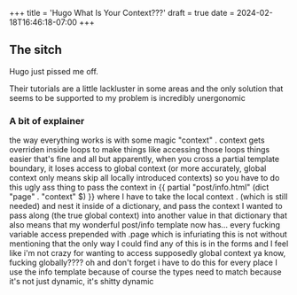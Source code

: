+++
title = 'Hugo What Is Your Context???'
draft = true
date = 2024-02-18T16:46:18-07:00
+++

## The sitch

Hugo just pissed me off.

Their tutorials are a little lackluster in some areas and the only solution that seems to be supported to my problem is incredibly unergonomic

### A bit of explainer

the way everything works is with some magic "context" .
context gets overriden inside loops to make things like accessing those loops things easier
that's fine and all
but apparently, when you cross a partial template boundary, it loses access to global context (or more accurately, global context only means skip all locally introduced contexts)
so you have to do this ugly ass thing to pass the context in
{{ partial "post/info.html" (dict "page" . "context" $) }}
where I have to take the local context . (which is still needed) and nest it inside of a dictionary, and pass the context I wanted to pass along (the true global context) into another value in that dictionary
that also means that my wonderful post/info template now has... every fucking variable access prepended with .page which is infuriating
this is not without mentioning that the only way I could find any of this is in the forms and I feel like i'm not crazy for wanting to access supposedly global context ya know, fucking globally????
oh and don't forget i have to do this for every place I use the info template because of course the types need to match because it's not just dynamic, it's shitty dynamic
